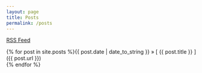 ```yaml
---
layout: page
title: Posts
permalink: /posts
---
```


[RSS Feed](/feed.xml)

{% for post in site.posts %}{{ post.date | date_to_string }} &raquo; [ {{ post.title }} ]({{ post.url }})  
{% endfor %}
